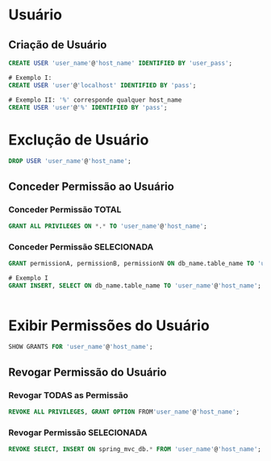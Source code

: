 # Usuário
## Criação de Usuário

``` SQL
CREATE USER 'user_name'@'host_name' IDENTIFIED BY 'user_pass';

# Exemplo I: 
CREATE USER 'user'@'localhost' IDENTIFIED BY 'pass';

# Exemplo II: '%' corresponde qualquer host_name
CREATE USER 'user'@'%' IDENTIFIED BY 'pass';
```

# Exclução de Usuário
``` SQL
DROP USER 'user_name'@'host_name';
```

## Conceder Permissão ao Usuário
### Conceder Permissão TOTAL
``` SQL
GRANT ALL PRIVILEGES ON *.* TO 'user_name'@'host_name';
```

### Conceder Permissão SELECIONADA
``` SQL
GRANT permissionA, permissionB, permissionN ON db_name.table_name TO 'user_name'@'host_name';

# Exemplo I
GRANT INSERT, SELECT ON db_name.table_name TO 'user_name'@'host_name';
 
```

# Exibir Permissões do Usuário
``` SQL
SHOW GRANTS FOR 'user_name'@'host_name';
```

## Revogar Permissão do Usuário
### Revogar TODAS as Permissão
``` SQL
REVOKE ALL PRIVILEGES, GRANT OPTION FROM'user_name'@'host_name';
```
### Revogar Permissão SELECIONADA
``` SQL
REVOKE SELECT, INSERT ON spring_mvc_db.* FROM 'user_name'@'host_name';
```



